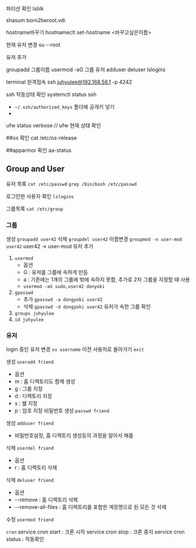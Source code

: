 파티션 확인 lsblk

shasum born2beroot.vdi

hostname바꾸기
hostnamectl set-hostname <바꾸고싶은이름>

현재 유저 변경
su --root

유저 추가

groupadd 그룹이름
usermod -aG 그룹 유저
adduser
deluser
lslogins

terminal 원격접속
ssh juhyulee@192.168.56.1 -p 4242


ssh 작동상태 확인
systemctl status ssh
- ```~/.ssh/authorized_keys``` 폴더에 공개키 넣기
- 
ufw status verbose //  ufw 현재 상태 확인

##os 확인
cat /etc/os-release

##apparmor 확인
aa-status

## Group and User

유저 목록
```cat /etc/passwd```
```grep /bin/bash /etc/passwd```

로그인한 사용자 확인
```lslogins```

그룹목록
```cat /etc/group```

### 그룹

생성 ```groupadd user42```
삭제 ```groupdel user42```
이름변경 ```groupmod -n user-mod user42``` user42 -> user-mod
유저 추가
1. ```usermod```
	- 옵션
	- G : 유저를 그룹에 속하게 만듬
	- a : 기존에는 1개의 그룹에 밖에 속하지 못함, 추가로 2차 그룹을 지정할 때 사용
	- ```usermod -aG sudo,user42 donyoki```
2. ```gpasswd```
	- 추가 ```gpasswd -a dongyoki user42```
	- 삭제 ```gpasswd -d dongyoki user42```
유저가 속한 그룹 확인
1. ```groups juhyulee```
2. ```id juhyulee```

### 유저

login 중인 유저 변경 ```su username```
이전 사용자로 돌아가기 ```exit```

생성 ```useradd friend```
- 옵션
- m : 홈 디렉토리도 함께 생성
- g : 그룹 지정
- d : 디렉토리 지정
- s : 쉘 지정
- p : 암호 지정
비밀번호 생성 ```passwd friend```

생성 ```adduser friend```
- 비밀번호설정, 홈 디렉토리 생성등의 과정을 알아서 해줌

삭제 ```userdel friend```
- 옵션
- r : 홈 디렉토리 삭제

삭제 ```deluser friend```
- 옵션
- \-\-remove : 홈 디렉토리 삭제
- \-\-remove-all-files : 홈 디렉토리를 포함한 계정명으로 된 모든 것 삭제

수정 ```usermod friend```

```cron```
service cron start : 크론 시작
service cron stop : 크론 중지
service cron status : 작동확인